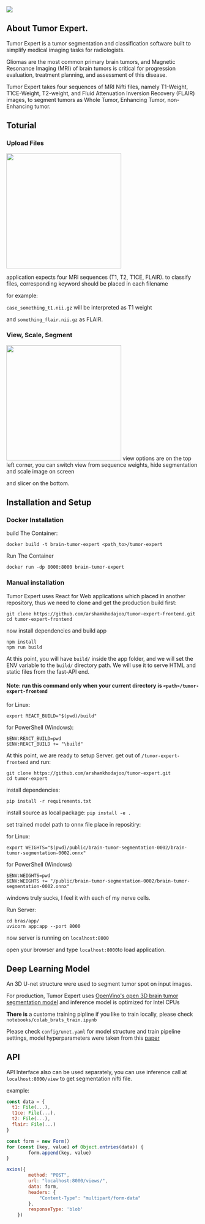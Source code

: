 <img src="https://github.com/arshamkhodajoo/tumor-export-frontend/raw/main/public/review.png" />

## About Tumor Expert.
Tumor Expert is a tumor segmentation and classification software built to simplify medical imaging tasks for radiologists.

Gliomas are the most common primary brain tumors, and Magnetic Resonance Imaging (MRI) of brain tumors is critical for progression evaluation, treatment planning, and assessment of this disease.

Tumor Expert takes four sequences of MRI Nifti files, namely T1-Weight, T1CE-Weight, T2-weight, and Fluid Attenuation Inversion Recovery (FLAIR) images, to segment tumors as Whole Tumor, Enhancing Tumor, non-Enhancing tumor.

## Toturial
### Upload Files
<img src="https://github.com/arshamkhodajoo/tumor-expert-frontend/blob/main/public/upload-guid.gif" width="300px"/>

application expects four MRI sequences (T1, T2, T1CE, FLAIR). to classify files, corresponding keyword should be placed in each filename

for example:

`case_something_t1.nii.gz` will be interpreted as T1 weight

and `something_flair.nii.gz` as FLAIR.

### View, Scale, Segment
<img src="https://github.com/arshamkhodajoo/tumor-expert-frontend/blob/main/public/view-expert.gif" width="300px">
view options are on the top left corner, you can switch view from sequence weights, hide segmentation and scale image on screen

and slicer on the bottom.

## Installation and Setup

### Docker Installation
build The Container:

`docker build -t brain-tumor-expert <path_to>/tumor-expert`

Run The Container

`docker run -dp 8000:8000 brain-tumor-expert`

### Manual installation
Tumor Expert uses React for Web applications which placed in another repository, thus we need to clone and get the production build first:
```
git clone https://github.com/arshamkhodajoo/tumor-expert-frontend.git
cd tumor-expert-frontend
```

now install dependencies and build app
```
npm install
npm run build
```

At this point, you will have `build/` inside the app folder,
and we will set the ENV variable to the `build/` directory path. We will use it to serve HTML and static files from the fast-API end.
#### Note: run this command only when your current directory is `<path>/tumor-expert-frontend`

for Linux: 

`export REACT_BUILD="$(pwd)/build"`

for PowerShell (Windows): 


```
$ENV:REACT_BUILD=pwd
$ENV:REACT_BUILD += "\build"
```

At this point, we are ready to setup Server.
get out of `/tumor-expert-frontend` and run:

```
git clone https://github.com/arshamkhodajoo/tumor-expert.git
cd tumor-expert
```

install dependencies:

`pip install -r requirements.txt`

install source as local package:
`pip install -e .`

set trained model path to onnx file place in repositiry:

for Linux:

`export WEIGHTS="$(pwd)/public/brain-tumor-segmentation-0002/brain-tumor-segmentation-0002.onnx"`

for PowerShell (Windows)

```
$ENV:WEIGHTS=pwd
$ENV:WEIGHTS += "/public/brain-tumor-segmentation-0002/brain-tumor-segmentation-0002.onnx"
```

<italic>windows truly sucks, I feel it with each of my nerve cells.</italic>

Run Server:

```
cd bras/app/
uvicorn app:app --port 8000
```

now server is running on `localhost:8000`

open your browser and type `localhost:8000`to load application.

## Deep Learning Model
An 3D U-net structure were used to segment tumor spot on input images.

For production, Tumor Expert uses [OpenVino's open 3D brain tumor segmentation model](https://github.com/openvinotoolkit/open_model_zoo/tree/master/models/public/brain-tumor-segmentation-0002) and inference model is optimized for Intel CPUs

**There is** a custome training pipline if you like to train locally, please check `notebooks/colab_brats_train.ipynb`

Please check `config/unet.yaml` for model structure and train pipeline settings,
model hyperparameters were taken from this [paper](https://arxiv.org/abs/2110.03352)


## API 
API Interface also can be used separately, you can use inference call at `localhost:8000/view` to get segmentation nifti file.

example:
```javascript
const data = {
  t1: File(...),
  t1ce: File(...),
  t2: File(...),
  flair: File(...)
}

const form = new Form()
for (const [key, value] of Object.entries(data)) {
        form.append(key, value)
}

axios({
        method: "POST",
        url: "localhost:8000/views/",
        data: form,
        headers: {
            "Content-Type": "multipart/form-data"
        },
        responseType: 'blob'
    })
```
